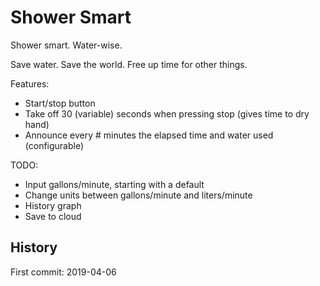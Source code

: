 # Shower Smart


Shower smart. Water-wise.

Save water. Save the world. Free up time for other things.

Features:
- Start/stop button
- Take off 30 (variable) seconds when pressing stop (gives time to dry hand)
- Announce every # minutes the elapsed time and water used (configurable)

TODO:
- Input gallons/minute, starting with a default
- Change units between gallons/minute and liters/minute
- History graph
- Save to cloud


## History
First commit: 2019-04-06
